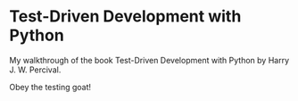 Test-Driven Development with Python
===================================

My walkthrough of the book Test-Driven Development with Python by Harry J. W. Percival.

Obey the testing goat!
